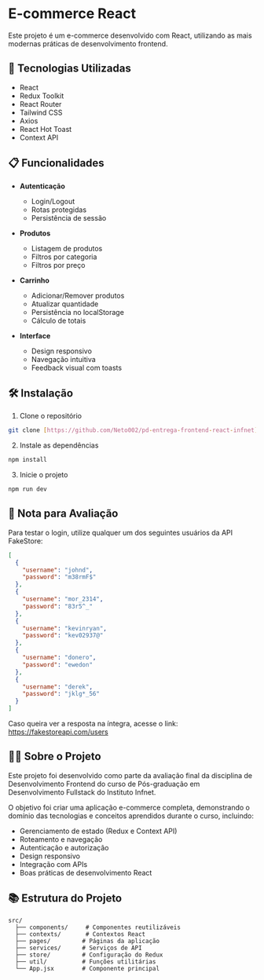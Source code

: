 # E-commerce React

Este projeto é um e-commerce desenvolvido com React, utilizando as mais modernas práticas de desenvolvimento frontend.

## 🚀 Tecnologias Utilizadas

- React
- Redux Toolkit
- React Router
- Tailwind CSS
- Axios
- React Hot Toast
- Context API

## 📋 Funcionalidades

- **Autenticação**

  - Login/Logout
  - Rotas protegidas
  - Persistência de sessão

- **Produtos**

  - Listagem de produtos
  - Filtros por categoria
  - Filtros por preço

- **Carrinho**

  - Adicionar/Remover produtos
  - Atualizar quantidade
  - Persistência no localStorage
  - Cálculo de totais

- **Interface**
  - Design responsivo
  - Navegação intuitiva
  - Feedback visual com toasts

## 🛠️ Instalação

1. Clone o repositório

```bash
git clone [https://github.com/Neto002/pd-entrega-frontend-react-infnet]
```

2. Instale as dependências

```bash
npm install
```

3. Inicie o projeto

```bash
npm run dev
```

## 📝 Nota para Avaliação

Para testar o login, utilize qualquer um dos seguintes usuários da API FakeStore:

```json
[
  {
    "username": "johnd",
    "password": "m38rmF$"
  },
  {
    "username": "mor_2314",
    "password": "83r5^_"
  },
  {
    "username": "kevinryan",
    "password": "kev02937@"
  },
  {
    "username": "donero",
    "password": "ewedon"
  },
  {
    "username": "derek",
    "password": "jklg*_56"
  }
]
```

Caso queira ver a resposta na íntegra, acesse o link: https://fakestoreapi.com/users

## 👨‍🎓 Sobre o Projeto

Este projeto foi desenvolvido como parte da avaliação final da disciplina de Desenvolvimento Frontend do curso de Pós-graduação em Desenvolvimento Fullstack do Instituto Infnet.

O objetivo foi criar uma aplicação e-commerce completa, demonstrando o domínio das tecnologias e conceitos aprendidos durante o curso, incluindo:

- Gerenciamento de estado (Redux e Context API)
- Roteamento e navegação
- Autenticação e autorização
- Design responsivo
- Integração com APIs
- Boas práticas de desenvolvimento React

## 📚 Estrutura do Projeto

```
src/
  ├── components/     # Componentes reutilizáveis
  ├── contexts/       # Contextos React
  ├── pages/         # Páginas da aplicação
  ├── services/      # Serviços de API
  ├── store/         # Configuração do Redux
  ├── util/          # Funções utilitárias
  └── App.jsx        # Componente principal
```
